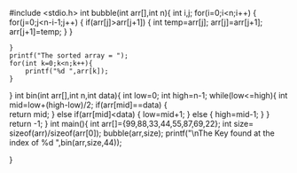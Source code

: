 #include <stdio.h>
int bubble(int arr[],int n){
    int i,j;
    for(i=0;i<n;i++)
    {
        for(j=0;j<n-i-1;j++)
        {
            if(arr[j]>arr[j+1])
            {
                int temp=arr[j];
                arr[j]=arr[j+1];
                arr[j+1]=temp;
            }
        }
        

    }
    printf("The sorted array = ");
    for(int k=0;k<n;k++){
        printf("%d ",arr[k]);
    }
}
int bin(int arr[],int n,int data){
    int low=0;
    int high=n-1;
    while(low<=high){
        int mid=low+(high-low)/2;
        if(arr[mid]==data)
        {     
                return mid;
        }
        else if(arr[mid]<data)
        {
            low=mid+1;
        }
        else
        {
            high=mid-1;
        }
    }
    return -1;
}
int main(){
    int arr[]={99,88,33,44,55,87,69,22};
    int size= sizeof(arr)/sizeof(arr[0]);
    bubble(arr,size);
    printf("\nThe Key found at the index of %d ",bin(arr,size,44));

}
